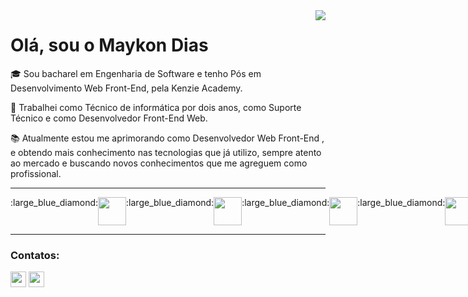 <img align='right' src="https://github-readme-stats.vercel.app/api?username=maykonx22&show_icons=true&title_color=FD652B&text_color=6BA2B3&icon_color=99803D&bg_color=ffffff&cache_seconds=2300">

# Olá, sou o Maykon Dias

:mortar_board: Sou bacharel em Engenharia de Software e tenho Pós em Desenvolvimento Web Front-End, pela Kenzie Academy.

:office: Trabalhei como Técnico de informática por dois anos, como Suporte Técnico e como Desenvolvedor Front-End Web.

:books: Atualmente estou me aprimorando como Desenvolvedor Web Front-End , e obtendo mais conhecimento nas tecnologias que já utilizo, sempre atento ao mercado e buscando novos conhecimentos que me agreguem como profissional.</p>

<hr>
<div align="center"style="display: flex;">
  :large_blue_diamond:
   <img  height="45em" src="https://cdn.jsdelivr.net/gh/devicons/devicon/icons/react/react-original-wordmark.svg" disabled/>
  :large_blue_diamond:
  <img height="45em" src="https://cdn.jsdelivr.net/gh/devicons/devicon/icons/javascript/javascript-original.svg" disabled/>
  :large_blue_diamond:
  <img height="45em" src="https://cdn.jsdelivr.net/gh/devicons/devicon/icons/html5/html5-original-wordmark.svg" disabled/>
  :large_blue_diamond:
  <img height="45em" src="https://cdn.jsdelivr.net/gh/devicons/devicon/icons/css3/css3-original-wordmark.svg" disabled/>
  :large_blue_diamond:
  <img height="45em" src="https://cdn.jsdelivr.net/gh/devicons/devicon/icons/git/git-original.svg" />
  :large_blue_diamond:
  <img height="45em" src="https://cdn.jsdelivr.net/gh/devicons/devicon/icons/wordpress/wordpress-original.svg" />
  :large_blue_diamond:
</div> 
<hr>

### Contatos:
<div style="display: flex;">
  <a href="https://www.linkedin.com/in/maykon-dias-guedes/"><img height="25em" src="https://img.shields.io/badge/LinkedIn-0077B5?style=for-the-badge&logo=linkedin&logoColor=white"></a>&nbsp
  <a href="mailto:maykon.x23@gmail.com"><img height="25em" src="https://img.shields.io/badge/Gmail-D14836?style=for-the-badge&logo=gmail&logoColor=white" /></a>
</div>
